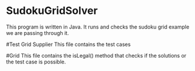 # SudokuGridSolver
This program is written in Java.
It runs and checks the sudoku grid example we are passing through it.

#Test Grid Supplier
This file contains the test cases

#Grid
This file contains the isLegal() method that checks if the solutions or the test case is possible.
